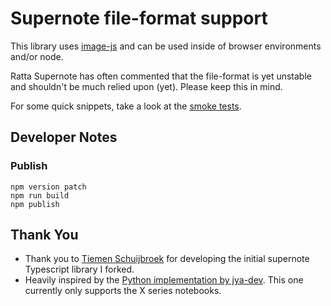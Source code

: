 # Supernote file-format support

This library uses [image-js](https://github.com/image-js/image-js) and can be used inside of browser environments and/or node.

Ratta Supernote has often commented that the file-format is yet unstable and shouldn't be much relied upon (yet). Please keep this in mind.

For some quick snippets, take a look at the [smoke tests](./tests/main.test.ts).

## Developer Notes

### Publish

```
npm version patch
npm run build
npm publish
```

## Thank You

- Thank you to [Tiemen Schuijbroek](https://gitlab.com/Tiemen/supernote) for developing the initial supernote Typescript library I forked.
- Heavily inspired by the [Python implementation by jya-dev](https://github.com/jya-dev/supernote-tool). This one currently only supports the X series notebooks.



